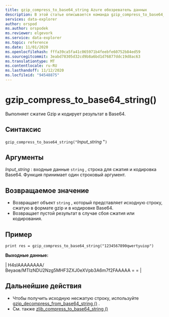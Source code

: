 ```yaml
---
title: gzip_compress_to_base64_string Azure обозреватель данных
description: В этой статье описывается команда gzip_compress_to_base64_string () в обозреватель данных Azure.
services: data-explorer
author: orspod
ms.author: orspodek
ms.reviewer: elgevork
ms.service: data-explorer
ms.topic: reference
ms.date: 11/01/2020
ms.openlocfilehash: fffa39ca5fa41c065971b4feebfe60752b84ed59
ms.sourcegitcommit: 3eabd78305d32cd9b8a6bd1d76877ddc19d8ac63
ms.translationtype: MT
ms.contentlocale: ru-RU
ms.lasthandoff: 11/12/2020
ms.locfileid: "94548875"
---
```

# <a name="gzip_compress_to_base64_string"></a>gzip_compress_to_base64_string()

Выполняет сжатие Gzip и кодирует результат в Base64.


## <a name="syntax"></a>Синтаксис

`gzip_compress_to_base64_string("`*Input_string* "`)`

## <a name="arguments"></a>Аргументы

*Input_string* : входные данные `string` , строка для сжатия и кодировка Base64. Функция принимает один строковый аргумент.

## <a name="returns"></a>Возвращаемое значение

* Возвращает объект `string` , который представляет исходную строку, сжатую в формате gzip и в кодировке Base64. 
* Возвращает пустой результат в случае сбоя сжатия или кодирования.

## <a name="example"></a>Пример
```kusto
print res = gzip_compress_to_base64_string("1234567890qwertyuiop")
```

**Выходные данные:** 

| H4sIAAAAAAAA/Веуаов/MTIzNDU2Nzg5MHF3ZXJ0eXVpb3A6m7f2FAAAAA = = |

## <a name="next-steps"></a>Дальнейшие действия

* Чтобы получить исходную несжатую строку, используйте [gzip_decompress_from_base64_string ()](gzip-base64-decompress.md) .
* См. также [zlib_compress_to_base64_string ()](zlib-base64-compress.md)
